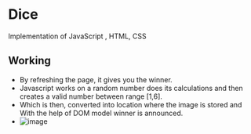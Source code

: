 # Dice
Implementation of JavaScript , HTML, CSS

## Working 
* By refreshing the page, it gives you the winner.
* Javascript works on a random number does its calculations and then creates a valid number between range [1,6].
* Which is then, converted into location where the image is stored and With the help of DOM model winner is announced.
* ![image](https://user-images.githubusercontent.com/72505269/153283785-1c2fe1e7-72f9-429c-a48e-dd84d347c3c6.png)

